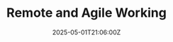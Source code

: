 ---
title: Remote and Agile Working
linkTitle: Remote and Agile Working
date: '2025-05-01T21:06:00Z'
weight: 1
description: Green Orbit Digital's remote and agile working policy covers eligibility,
  equipment provision, security protocols, communication expectations, performance
  standards, health and safety guidelines, and compliance measures for remote employees.
  Regular reviews will ensure the policy remains effective.
draft: false
ref: remote-and-agile-working
---